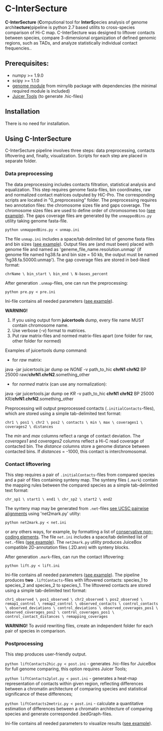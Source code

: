 # C-InterSecture
**C-InterSecture** (**C**omputional tool for **InterS**pecies analysis of genome archit**ecture**)pipeline is python 2.7 based utilits to cross-species comparison of Hi-C map. C-InterSecture was designed to liftover contacts between species, compare 3-dimensional organization of defined genomic regions, such as TADs, and analyze statistically individual contact frequencies..
 
## Prerequisites:
- numpy >= 1.9.0
- scipy >= 1.1.0
- [genome module](https://mirnylab.bitbucket.io/hiclib/_modules/mirnylib/genome.html) from mirnylib package with dependencies (the minimal required module is included)
- [Juicer Tools](https://github.com/aidenlab/juicer) (to generate .hic-files)

## Installation
There is no need for installation.

## Using C-InterSecture
C-InterSecture pipeline involves three steps: data preprocessing, contacts liftovering and, finally, visualization. Scripts for each step are placed in separate folder. 

### Data preprocessing
The data preprocessing includes contacts filtration, statistical analysis and equalization. This step requires genome fasta-files, bin coordinates, raw and normalized contact matrices outputed by HiC-Pro. The corresponding scripts are located in "0_preprocessing" folder. The preprocessing requires two annotation files: the chromosome sizes file and gaps coverage. The chromosome sizes files are used to define order of chromosomes too ([see example](https://github.com/NuriddinovMA/C-InterSecture/tree/master/0_preprocessing/EXAMPLE-CHROM-SIZES.ini)). The gaps coverage files are generated by the `unmappedBins.py` utility taking genome fasta-file.
```
python unmappedBins.py < unmap.ini
```
The file `unmap.ini` includes a space/tab delimited list of genome fasta files and bin sizes ([see example](https://github.com/NuriddinovMA/C-InterSecture/tree/master/0_preprocessing/EXAMPLE-UNMAP.ini)).
Output files are (and must been) placed with genome file and named as 'geneme_file_name.resolution.unmap' (if genome file named hg38.fa and bin size = 50 kb, the output must be named 'hg38.fa.50000.unmap'). The gap coverage files are stored in bed-liked format:
```
chrName \ bin_start \ bin_end \ N-bases_percent
```
After generation `.unmap`-files, one can run the preprocessing:
```
python pre.py < pre.ini
```
Ini-file contains all needed parameters ([see example](https://github.com/NuriddinovMA/C-InterSecture/tree/master/0_preprocessing/EXAMPLE-PRE.ini)).

**WARNING!** 
1. If you using output form **juicertools** dump, every file name MUST contain chromosome name.
2. Use verbose (-v) format to matrices.
3. Put raw matrix-files and normed matrix-files apart (one folder for raw, other folder for normed)

Examples of juicertools dump command:
* for *raw* matrix: 

java -jar juicertools.jar dump oe *NONE* -v path_to_hic **chrN1** **chrN2** BP 25000 raw/**chrN1**.**chrN2**.something_other
* for *normed* matrix (can use any normalization): 

java -jar juicertools.jar dump oe *KR* -v path_to_hic **chrN1** **chrN2** BP 25000 KR/**chrN1**.**chrN2**.something_other

Preprocessing will output preprocessed contacts (`.initialContacts`-files), which are stored using a simple tab-delimited text format:
```
chr1 \ pos1 \ chr2 \ pos2 \ contacts \ min \ max \ coverages1 \ coverages2 \ distances
```
The *min* and *max* columns reflect a range of contact deviation. The *coverages1* and *coverages2* columns reflect a Hi-C read coverage of contacted bin. The *distance* columns store a genome distance between contacted bins. If *distances* = -1000, this contact is interchromosomal.

### Contact liftovering
This step requires a pair of `.initialContacts`-files from compared species and a pair of files containing synteny map. 
The synteny files (`.mark`) contain the mapping rules between the compared species as a simple tab-delimited text format:
```
chr_sp1 \ start1 \ end1 \ chr_sp2 \ start2 \ end2
```
The synteny map may be generated from `.net`-files [see UCSC pairwise alignments](http://hgdownload.soe.ucsc.edu/downloads.html) using 'net2mark.py' utilty: 
```
python net2mark.py < net.ini
```
or any others ways, for example, by formatting a list of [conservative non-coding elements](http://ancora.genereg.net/downloads/). The file `net.ini` includes a space/tab delimited list of `net.`-files ([see example](https://github.com/NuriddinovMA/C-InterSecture/tree/master/1_liftovering/EXAMPLE-NET.ini)). The `net2mark.py` utility produces JuiceBox compatible 2D-annotation files (.2D.ann) with synteny blocks.

After generation `.mark`-files, can run the contact liftovering:
```
python lift.py < lift.ini
```
Ini-file contains all needed parameters ([see example](https://github.com/NuriddinovMA/C-InterSecture/tree/master/1_liftovering/EXAMPLE-LIFT.ini)). The pipeline produces **two** `.liftContacts`-files with liftovered contacts: species_1 to species_2 and species_2 to species_1. The liftovered contacts are stored using a simple tab-delimited text format:
```
chr1_observed \ pos1_observed \ chr2_observed \ pos2_observed \ remap1_control \ remap2_control \ observed_contacts \ control_contacts \ observed_deviations \ control_deviations \ observed_coverages_pos1 \ observed_coverages_pos2 \ control_coverages_pos1 \ control_contact_distances \ remapping_coverages
```
**WARNING!** To avoid rewriting files, create an independent folder for each pair of species in comparison.

### Postprocessing
This step produces user-friendly output.

`python liftContacts2hic.py < post.ini` - generates .hic-files for JuiceBox for full genome comparing, this option requires Juicer Tools;

`python liftContacts2plot.py < post.ini` - generates a heat-map representation of contacts within given region, reflecting differences between a chromatin architecture of comparing species and statistical significance of these differences;

`python liftContacts2metric.py < post.ini` - calculate a quantitative estimation of differences between a chromatin architecture of comparing species and generate corresponded .bedGraph-files.

Ini-file contains all needed parameters to visualize results ([see example](https://github.com/NuriddinovMA/C-InterSecture/tree/master/2_postprocessing/EXAMPLE-POST.ini)).
